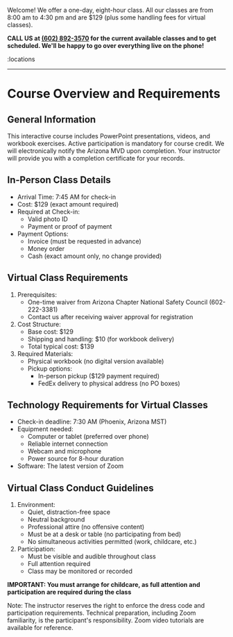Welcome! We offer a one-day, eight-hour class. All our classes are from 8:00 am to 4:30 pm and are $129 (plus some handling fees for virtual classes).

**CALL US at <a href="tel:6028923570">(602) 892-3570</a> for the current available classes and to get scheduled. We'll be happy to go over everything live on the phone!**

:locations

<hr class="m-5" />

# **Course Overview and Requirements**

## **General Information**

This interactive course includes PowerPoint presentations, videos, and workbook exercises. Active participation is mandatory for course credit. We will electronically notify the Arizona MVD upon completion. Your instructor will provide you with a completion certificate for your records.

## **In-Person Class Details**

* Arrival Time: 7:45 AM for check-in
* Cost: $129 (exact amount required)
* Required at Check-in:
  * Valid photo ID
  * Payment or proof of payment
* Payment Options:
  * Invoice (must be requested in advance)
  * Money order
  * Cash (exact amount only, no change provided)

## **Virtual Class Requirements**

1. Prerequisites:
   * One-time waiver from Arizona Chapter National Safety Council (602-222-3381)
   * Contact us after receiving waiver approval for registration
2. Cost Structure:
   * Base cost: $129
   * Shipping and handling: $10 (for workbook delivery)
   * Total typical cost: $139
3. Required Materials:
   * Physical workbook (no digital version available)
   * Pickup options:
     * In-person pickup ($129 payment required)
     * FedEx delivery to physical address (no PO boxes)

## **Technology Requirements for Virtual Classes**

* Check-in deadline: 7:30 AM (Phoenix, Arizona MST)
* Equipment needed:
  * Computer or tablet (preferred over phone)
  * Reliable internet connection
  * Webcam and microphone
  * Power source for 8-hour duration
* Software: The latest version of Zoom

## **Virtual Class Conduct Guidelines**

1. Environment:
   * Quiet, distraction-free space
   * Neutral background
   * Professional attire (no offensive content)
   * Must be at a desk or table (no participating from bed)
   * No simultaneous activities permitted (work, childcare, etc.)
2. Participation:
   * Must be visible and audible throughout class
   * Full attention required
   * Class may be monitored or recorded

**IMPORTANT: You must arrange for childcare, as full attention and participation are required during the class**

Note: The instructor reserves the right to enforce the dress code and participation requirements. Technical preparation, including Zoom familiarity, is the participant's responsibility. Zoom video tutorials are available for reference.
